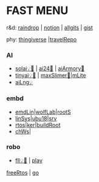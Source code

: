 # FAST MENU
r&d: [raindrop](https://raindrop.io/0xsol) | [notion](https://spangle-pea-f53.notion.site/SOL_PUB-38513cb1c1c641b98f167945b84b56e7) | [allgits](./mygits.md) | [gist](https://gist.github.com/SOLEROM) 

phy: [thingiverse](https://www.thingiverse.com/solov/designs) |[travelRepo](https://vzsolov.github.io/)

### AI
* [solai💡](https://github.com/SOLEROM/solai)[🔖](https://solerom.github.io/solai/) | [ai24📛](https://github.com/SOLEROM/ai24) | [aiArmory🔮](https://github.com/SOLEROM/aiArmory)
* [tinyai💡](https://github.com/SOLEROM/tinyai)[🔖](https://github.com/SOLEROM/tinyai/wiki) | [maxSlimer🔖](https://solerom.github.io/maxSlimer/readme.html)|[mLite](https://github.com/SOLEROM/mLite)
* [aiLng💡](https://github.com/SOLEROM/aiLng)

### embd
* [emdLin](https://github.com/SOLEROM/embedLin)|[wolfLab](https://github.com/SOLEROM/WolfLab)|[rootS](https://github.com/SOLEROM/rootDeploy)
* [linSys](https://github.com/SOLEROM/linSys)|[ubu18](https://github.com/SOLEROM/ubu18)|[srv](https://github.com/SOLEROM/srvStaff)
* [rtos](https://github.com/SOLEROM/freeRtosPlay)|[ker](https://github.com/SOLEROM/KernelWrks)|[buildRoot](https://github.com/SOLEROM/buildRootPlay)
* [chWs](https://github.com/SOLEROM/chipWis)|

### robo
* [fll💡](https://github.com/SOLEROM/fll)[🔖](https://solerom.github.io/fll/readme.html) | [play](https://github.com/SOLEROM/roboPlay)


[freeRtos](https://github.com/SOLEROM/freeRtosPlay) |  [go](https://github.com/SOLEROM/golonger)
